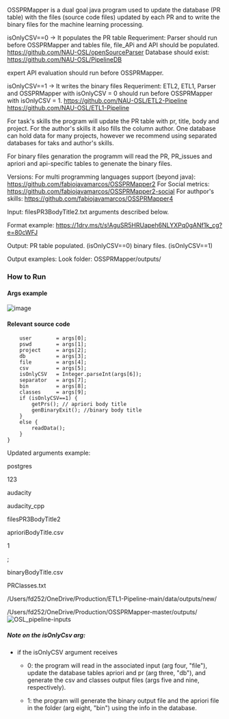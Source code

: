 OSSPRMapper is a dual goal java program used to update the database (PR table) with the files (source code files) updated by each PR and to write the binary files for the machine learning processing. 

isOnlyCSV==0 -> It populates the PR table
Requeriment: Parser should run before OSSPRMapper and tables file, file_APi and API should be populated. 
https://github.com/NAU-OSL/openSourceParser
Database should exist:
https://github.com/NAU-OSL/PipelineDB

expert API evaluation should run before OSSPRMapper.

isOnlyCSV==1 -> It writes the binary files
Requeriment: ETL2, ETL1, Parser and OSSPRMapper with isOnlyCSV = 0 should run before OSSPRMapper with isOnlyCSV = 1.
https://github.com/NAU-OSL/ETL2-Pipeline
https://github.com/NAU-OSL/ETL1-Pipeline

For task's skills the program will update the PR table with pr, title, body and project. For the author's skills it also fills the column author. One database can hold data for many projects, however we recommend using separated databases for taks and author's skills.

For binary files genaration the programm will read the PR, PR_issues and apriori and api-specific tables to genenate the binary files. 

Versions:
For multi programming languages support (beyond java): 
https://github.com/fabiojavamarcos/OSSPRMapper2 
For Social metrics:
https://github.com/fabiojavamarcos/OSSPRMapper2-social
For authpor's skills:
https://github.com/fabiojavamarcos/OSSPRMapper4

Input: 
filesPR3BodyTitle2.txt 
arguments described below. 

Format example:
https://1drv.ms/t/s!AguSR5HRUapeh6NLYXPq0gANf1k_cg?e=80cWFJ

Output:
PR table populated. (isOnlyCSV==0)
binary files. (isOnlyCSV==1)

Output examples:
Look folder: OSSPRMapper/outputs/


### How to Run

#### Args example
![image](https://user-images.githubusercontent.com/59481467/128212226-c3724885-a0dd-41e7-8779-b7d961c9bd02.png)



#### Relevant source code

		user        = args[0];
		pswd        = args[1];
		project     = args[2];
		db          = args[3];
		file        = args[4];
		csv         = args[5];
		isOnlyCSV   = Integer.parseInt(args[6]);
		separator   = args[7];
		bin         = args[8];
		classes     = args[9];
		if (isOnlyCSV==1) {
			getPrs(); // apriori body title
			genBinaryExit(); //binary body title
		}
		else {
			readData();
		}
	}

Updated arguments example:

postgres

123

audacity

audacity_cpp

filesPR3BodyTitle2

aprioriBodyTitle.csv

1

;

binaryBodyTitle.csv

PRClasses.txt

/Users/fd252/OneDrive/Production/ETL1-Pipeline-main/data/outputs/new/

/Users/fd252/OneDrive/Production/OSSPRMapper-master/outputs/![OSL_pipeline-inputs](https://user-images.githubusercontent.com/34105280/212755811-b752918c-f65a-4ef8-8ce0-0c76174f08e1.png)


##### Note on the isOnlyCsv arg:
- if the isOnlyCSV argument receives

    - 0: the program will read in the associated input (arg four, "file"), update the database tables apriori and pr (arg three, "db"), and generate the csv and classes output files (args five and nine, respectively). 

    - 1: the program will generate the binary output file and the apriori file in the folder (arg eight, "bin") using the info in the database.

